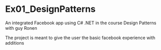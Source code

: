 # Ex01_DesignPatterns
An integrated Facebook app using C# .NET in the course Design Patterns with guy Ronen

The project is meant to give the user the basic facebook experience with additions
